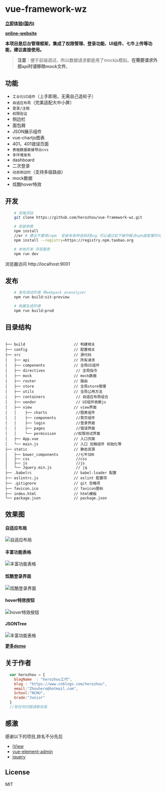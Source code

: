 # vue-framework-wz #


**[立即体验(国内)](http://herozhou.coding.me/vue-framework-wz/#/dashboard)**

**[online-website](https://herozhou.github.io/vue-framework-wz/)**

**本项目是后台管理框架，集成了权限管理、登录功能、UI组件、七牛上传等功能，建议直接使用。**
> **注意**：便于前端调试，所以数据请求都是用了mockjs模拟。**在需要请求外部api时请移除mock文件**。

## 功能
- `工业化UI组件`（上手即用，无需自己造轮子）
- `自适应布局`（完美适配大中小屏）
- `登录/注销`
- `权限验证`
- 侧边栏
- 面包屑
- JSON展示组件
- vue-chartjs图表
- 401，401错误页面
- `表格数据直接导出cvs`
- `多环境发布`
- dashboard
- 二次登录
- `动态侧边栏`（支持多级路由）
- mock数据
- 炫酷hover特效

## 开发
```bash
    # 克隆项目
    git clone https://github.com/herozhou/vue-framework-wz.git

    # 安装依赖
    npm install
    //or # 建议不要用cnpm  安装有各种诡异的bug 可以通过如下操作解决npm速度慢的问题
    npm install --registry=https://registry.npm.taobao.org

    # 本地开发 开启服务
    npm run dev
```
浏览器访问 http://localhost:9001

## 发布
```bash
    # 发布测试环境 带webpack ananalyzer
    npm run build:sit-preview

    # 构建生成环境
    npm run build:prod
```

## 目录结构
```shell

├── build                      // 构建相关  
├── config                     // 配置相关
├── src                        // 源代码
│   ├── api                    // 所有请求
│   ├── components             // 全局UI组件
│   ├── directives              // 全局指令
│   ├── mock                   // mock数据
│   ├── router                 // 路由
│   ├── store                  // 全局store管理
│   ├── utils                  // 全局公用方法
│   ├── containers              // 自适应布局组合
│   ├── vendor                  // UI组件依赖js
│   ├── view                   // view界面
│   │    ├── charts             //图表组件
│   │    ├── components         //首页组件
│   │    ├── login              //登录界面
│   │    ├── pages              //错误界面
│   │    └── permission        //权限测试界面
│   ├── App.vue                // 入口页面
│   └── main.js                // 入口 加载组件 初始化等
├── static                     // 静态资源
│   ├── bower_components        //七牛SDK
│   ├── css                     //css
│   ├── js                      //js
│   └── Jquery.min.js           // jq
├── .babelrc                   // babel-loader 配置
├── eslintrc.js                // eslint 配置项
├── .gitignore                 // git 忽略项
├── favicon.ico                // favicon图标
├── index.html                 // html模板
└── package.json               // package.json

```
## 效果图

#### 自适应布局

![自适应布局](https://github.com/herozhou/vue-framework-wz/blob/master/gifs/wz_index.gif)

#### 丰富功能表格

![丰富功能表格](https://github.com/herozhou/vue-framework-wz/blob/master/gifs/wz_table.gif)
#### 炫酷登录界面

![炫酷登录界面](https://github.com/herozhou/vue-framework-wz/blob/master/gifs/wz_login.gif)

#### hover特效按钮

![hover特效按钮](https://github.com/herozhou/vue-framework-wz/blob/master/gifs/wz_hoverbutton.gif)


#### JSONTree

![丰富功能表格](https://github.com/herozhou/vue-framework-wz/blob/master/gifs/wz_jsontree.gif)



**[更多demo](http://herozhou.coding.me/vue-framework-wz/#/dashboard)**

## 关于作者

```javascript
  var herozhou = {
    blogName  : "herozhou工巧",
    blog : "https://www.cnblogs.com/herozhou",
    email:"Zhouhero@hotmail.com",
    School:"NCHU",
    Grade:"Junior"
  }
  //有任何问题请联系我
```


## 感激
感谢以下的项目,排名不分先后

* [iView](http://mouapp.com/) 
* [vue-element-admin](https://github.com/PanJiaChen/vue-element-admin)
* [jquery](http://jquery.com)

## License

MIT
